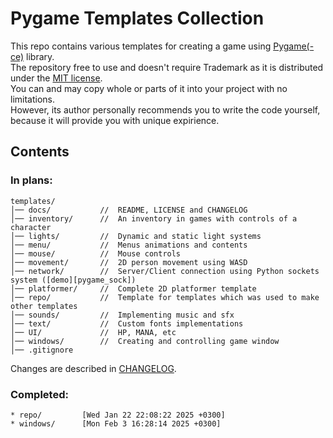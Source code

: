 # Pygame Templates Collection

This repo contains various templates for creating a game using [Pygame(-ce)][pygame-ce] library.   
The repository free to use and doesn't require Trademark as it is distributed under the [MIT license][license].   
You can and may copy whole or parts of it into your project with no limitations.   
However, its author personally recommends you to write the code yourself, because it will provide you with unique expirience.   
   
## Contents

### In plans:
```
templates/   
│── docs/           //  README, LICENSE and CHANGELOG   
│── inventory/      //  An inventory in games with controls of a character   
│── lights/         //  Dynamic and static light systems   
│── menu/           //  Menus animations and contents   
│── mouse/          //  Mouse controls   
│── movement/       //  2D person movement using WASD   
│── network/        //  Server/Client connection using Python sockets system ([demo][pygame_sock])   
│── platformer/     //  Complete 2D platformer template   
│── repo/           //  Template for templates which was used to make other templates   
│── sounds/         //  Implementing music and sfx   
│── text/           //  Custom fonts implementations   
│── UI/             //  HP, MANA, etc   
│── windows/        //  Creating and controlling game window   
│── .gitignore   
```   
Changes are described in [CHANGELOG][changelog].

### Completed:
```
* repo/         [Wed Jan 22 22:08:22 2025 +0300]
* windows/      [Mon Feb 3 16:28:14 2025 +0300]
```


[pygame-ce]: https://pyga.me/docs
[license]: LICENSE
[changelog]: CHANGELOG.md
[pygame_sock]: https://github.com/GuySky/pygame-with-sockets

